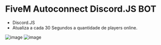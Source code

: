 # FiveM Autoconnect Discord.JS BOT
* Discord.JS
* Atualiza a cada 30 Segundos a quantidade de players online.

![image](https://cdn.discordapp.com/attachments/905506190304362569/905518091323211877/unknown.png)
![image]()
